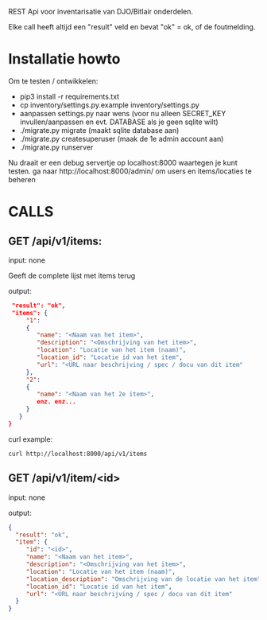 REST Api voor inventarisatie van DJO/Bitlair onderdelen.

Elke call heeft altijd een "result" veld en bevat "ok" = ok, of de foutmelding.

# Installatie howto
Om te testen / ontwikkelen:

- pip3 install -r requirements.txt
- cp inventory/settings.py.example inventory/settings.py
- aanpassen settings.py naar wens
  (voor nu alleen SECRET_KEY invullen/aanpassen en evt. DATABASE als je geen sqlite wilt)
- ./migrate.py migrate (maakt sqlite database aan)
- ./migrate.py createsuperuser  (maak de 1e admin account aan)
- ./migrate.py runserver

Nu draait er een debug servertje op localhost:8000 waartegen je kunt testen.
ga naar http://localhost:8000/admin/ om users en items/locaties te beheren

# CALLS

## GET /api/v1/items:
input: none

Geeft de complete lijst met items terug

output:
```json
 "result": "ok",
 "items": {
     "1": 
     {
        "name": "<Naam van het item>",
        "description": "<Omschrijving van het item>",
        "location": "Locatie van het item (naam)",
        "location_id": "Locatie id van het item",
        "url": "<URL naar beschrijving / spec / docu van dit item"
     },
     "2":
     {
        "name": "<Naam van het 2e item>",
        enz. enz...
     }
   }
}
```

curl example:
```
curl http://localhost:8000/api/v1/items
```


## GET /api/v1/item/\<id\>
input: none

output:
```json
{
  "result": "ok",
  "item": {
     "id": "<id>",
     "name": "<Naam van het item>",
     "description": "<Omschrijving van het item>",
     "location": "Locatie van het item (naam)",
     "location_description": "Omschrijving van de locatie van het item",
     "location_id": "Locatie id van het item",
     "url": "<URL naar beschrijving / spec / docu van dit item"
  }
}
```
